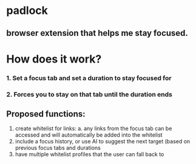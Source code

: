 # padlock

## browser extension that helps me stay focused.


# How does it work?

### 1. Set a focus tab and set a duration to stay focused for
### 2. Forces you to stay on that tab until the duration ends 




## Proposed functions:
1. create whitelist for links: 
   a. any links from the focus tab can be accessed and will automatically be added into the whitelist
2. include a focus history, or use AI to suggest the next target (based on previous focus tabs and durations
3. have multiple whitelist profiles that the user can fall back to

